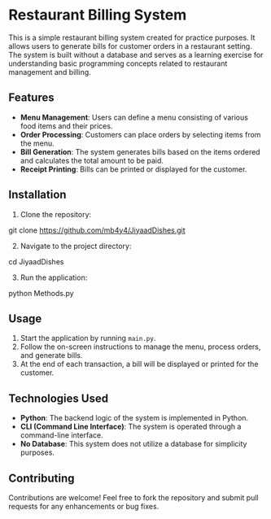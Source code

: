# Restaurant Billing System

This is a simple restaurant billing system created for practice purposes. It allows users to generate bills for customer orders in a restaurant setting. The system is built without a database and serves as a learning exercise for understanding basic programming concepts related to restaurant management and billing.

## Features

- **Menu Management**: Users can define a menu consisting of various food items and their prices.
- **Order Processing**: Customers can place orders by selecting items from the menu.
- **Bill Generation**: The system generates bills based on the items ordered and calculates the total amount to be paid.
- **Receipt Printing**: Bills can be printed or displayed for the customer.

## Installation

1. Clone the repository:

git clone https://github.com/mb4y4/JiyaadDishes.git

2. Navigate to the project directory:

cd JiyaadDishes

3. Run the application:

python Methods.py


## Usage

1. Start the application by running `main.py`.
2. Follow the on-screen instructions to manage the menu, process orders, and generate bills.
3. At the end of each transaction, a bill will be displayed or printed for the customer.

## Technologies Used

- **Python**: The backend logic of the system is implemented in Python.
- **CLI (Command Line Interface)**: The system is operated through a command-line interface.
- **No Database**: This system does not utilize a database for simplicity purposes.

## Contributing

Contributions are welcome! Feel free to fork the repository and submit pull requests for any enhancements or bug fixes.

